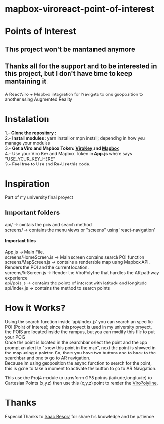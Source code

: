 # mapbox-viroreact-point-of-interest
<h1>Points of Interest</h1>
<div>
<h2><stong>This project won't be mantained anymore</stong><h2>
<p> Thanks all for the support and to be interested in this project, but I don't have time to keep mantaining it.<p> 
</div>
<p>A ReactViro + Mapbox integration for Navigate to one geoposition to another using Augmented Reality</p>

<h1>Instalation</h1>
<p>
  1.- <strong>Clone the repository : </strong>  <br />
  2.- <strong>Install modules : </strong> yarn install or mpn install; depending in how you manage your modules<br />
  3.- <strong>Get a Viro and Mapbox Token: <a href="https://viromedia.com/signup">ViroKey</a> and <a href="https://account.mapbox.com/auth/signup/">Mapbox</a></strong><br/>
  4.- Use your Viro Key and Mapbox Token in <strong>App.js</strong> where says "USE_YOUR_KEY_HERE" <br/>
  3.- Feel free to Use and Re-Use this code.
  
</p>

<h1>Inspiration</h1>
<p>Part of my university final proyect</p>


<h2>Important folders</h2>
<p>
api/ -> contais the pois and search method<br/>
screens/ -> contains the menu views or "screens" using 'react-navigation'<br/>
</p>
<h4>Important files</h4>
<p>
  App.js -> Main File.<br/>
  screens/HomeScreen.js -> Main screen contains search POI function<br/>
  screens/MapScreen.js -> contains a renderable map using Mapbox API. Renders the POI and the current location.<br/>
  screens/ArScreen.js -> Render the ViroPolyline that handles the AR pathway experience<br/>
  api/pois.js -> contains the points of interest with latitude and longitude<br/>
  api/index.js -> contains the method to search points<br/>
</p>
<h1>How it Works?</h1>
<p>
Using the search function inside 'api/index.js' you can search an specific POI (Point of Interes); since this proyect is used in my university proyect, the POIS are located inside the campus, but you can modify this file to put your POIS<br/>
Once the point is located in the searchbar select the point and the app prompt an alert to "show this point in the map", next the point is showed in the map using a pointer. So, there you have two buttons one to back to the searchbar and one to go to AR navigation.<br/> Because im using geoposition the async function to search for the point, this is gone to take a moment to activate the button to go to AR Navigation.<br/>

This use the Proj4 module to transform GPS points (latitude,longitude) to Cartesian Points (x,y,z) then use this (x,y,z) point to render the <a href="https://docs.viromedia.com/docs/viropolyline">ViroPolyline</a>.

</p>

<h1>Thanks</h1>
<p>Especial Thanks to <a href="https://github.com/ibesora">Isaac Besora</a> for share his knowledge and be patience</p>
